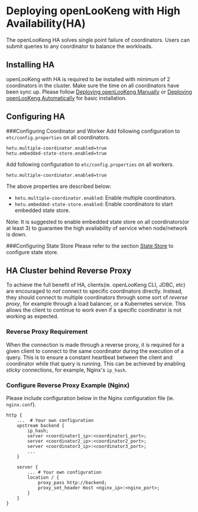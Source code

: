 
# Deploying openLooKeng with High Availability(HA)

The openLooKeng HA solves single point failure of coordinators. Users can submit queries to any coordinator to balance the workloads.

## Installing HA
openLooKeng with HA is required to be installed with minimum of 2 coordinators in the cluster. Make sure the time on all coordinators have been sync up.
Please follow [Deploying openLooKeng Manually](./deployment.md) or [Deploying openLooKeng Automatically](./deployment-auto.md) for basic installation.

## Configuring HA

###Configuring Coordinator and Worker
Add following configuration to `etc/config.properties` on all coordinators.
``` properties
hetu.multiple-coordinator.enabled=true
hetu.embedded-state-store.enabled=true  
```

Add following configuration to ``etc/config.properties`` on all workers.
``` properties
hetu.multiple-coordinator.enabled=true
```

The above properties are described below:
- `hetu.multiple-coordinator.enabled`: Enable multiple coordinators.
- `hetu.embedded-state-store.enabled`: Enable coordinators to start embedded state store. 

Note: It is suggested to enable embedded state store on all coordinators(or at least 3) to guarantee the high availability of service when node/network is down.

###Configuring State Store
Please refer to the section [State Store](../admin/state-store.md) to configure state store.

## HA Cluster behind Reverse Proxy

To achieve the full benefit of HA, clients(ie. openLooKeng CLI, JDBC, etc) are encouraged to _not_ connect to specific coordinators directly. Instead, they should connect to multiple coordinators through some sort of _reverse proxy_, for example through a load balancer, or a Kubernetes service. This allows the client to continue to work even if a specific coordinator is not working as expected.

### Reverse Proxy Requirement

When the connection is made through a reverse proxy, it is required for a given client to connect to the same coordinator during the execution of a query. This is to ensure a constant heartbeat between the client and coordinator while that query is running. This can be achieved by enabling _sticky_ connections, for example, Nginx's `ip_hash`.

### Configure Reverse Proxy Example (Nginx)

Please include configuration below in the Nginx configuration file (ie. `nginx.conf`).

```
http {
    ...  # Your own configuration
    upstream backend {
        ip_hash;
        server <coordinator1_ip>:<coordinator1_port>;
        server <coordinator2_ip>:<coordinator2_port>;
        server <coordinator3_ip>:<coordinator3_port>;
        ...
    }

    server {
        ... # Your own configuration
        location / {
            proxy_pass http://backend;
            proxy_set_header Host <nginx_ip>:<nginx_port>;
        }
    }
}
```